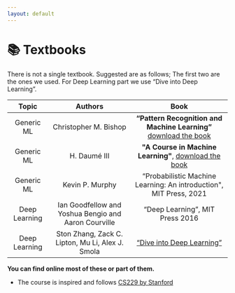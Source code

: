 ```yaml
---
layout: default
---
```


# 📚 Textbooks 

There is not a single textbook. Suggested are as follows; The first two are the ones we used.
For Deep Learning part we use “Dive into Deep Learning”.

| Topic           | Authors       | Book |
| :-------------: |:-------------:|:-------------:|
| Generic ML      | Christopher M. Bishop | **“Pattern Recognition and Machine Learning”** [download the book](https://www.microsoft.com/en-us/research/uploads/prod/2006/01/Bishop-Pattern-Recognition-and-Machine-Learning-2006.pdf)    |
| Generic ML      | H. Daumé III  | **"A Course in Machine Learning"**,  [download the book](http://ciml.info/)     |
| Generic ML      | Kevin P. Murphy |  “Probabilistic Machine Learning: An introduction", MIT Press, 2021     |
| Deep Learning   | Ian Goodfellow and Yoshua Bengio and Aaron Courville | “Deep Learning”, MIT Press 2016   |
| Deep Learning   | Ston Zhang, Zack C. Lipton,  Mu Li, Alex J. Smola | [“Dive into Deep Learning”](https://d2l.ai/)   |

**You can find online most of these or part of them.**
- The course is inspired and follows [CS229 by Stanford](http://cs229.stanford.edu/syllabus-summer2020.html) 

